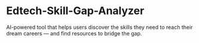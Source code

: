 # Edtech-Skill-Gap-Analyzer
AI-powered tool that helps users discover the skills they need to reach their dream careers — and find resources to bridge the gap.

